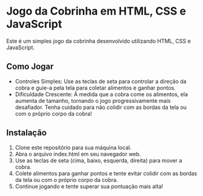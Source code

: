 # Jogo da Cobrinha em HTML, CSS e JavaScript

Este é um simples jogo da cobrinha desenvolvido utilizando HTML, CSS e JavaScript.

## Como Jogar

- Controles Simples: Use as teclas de seta para controlar a direção da cobra e guie-a pela tela para coletar alimentos e ganhar pontos.
- Dificuldade Crescente: À medida que a cobra come os alimentos, ela aumenta de tamanho, tornando o jogo progressivamente mais desafiador. Tenha cuidado para não colidir com as bordas da tela ou com o próprio corpo da cobra!


## Instalação

1. Clone este repositório para sua máquina local.
2. Abra o arquivo index.html em seu navegador web.
3. Use as teclas de seta (cima, baixo, esquerda, direita) para mover a cobra.
4. Colete alimentos para ganhar pontos e tente evitar colidir com as bordas da tela ou com o próprio corpo da cobra.
5. Continue jogando e tente superar sua pontuação mais alta!




